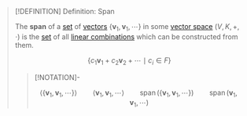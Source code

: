 >[!DEFINITION] Definition: Span
>
>The **span** of a [set](../../../Set%20Theory/index.md) of [vectors](Vector%20Space.md) $\{\mathbf{v}_1, \mathbf{v}_1, \cdots \}$ in some [vector space](Vector%20Space.md) $(V,K,+,\cdot)$ is the [set](../../../Set%20Theory/index.md) of all [linear combinations](Linear%20Combination.md) which can be constructed from them.
>
>$$
>\{ c_1\mathbf{v}_1 + c_2\mathbf{v}_2 + \cdots \mid c_i \in F\}
>$$
>
>>[!NOTATION]-
>>
>>$$
>>\langle \{ \mathbf{v}_1, \mathbf{v}_1, \cdots \} \rangle \qquad \langle \mathbf{v}_1, \mathbf{v}_1, \cdots \rangle \qquad \operatorname{span}(\{ \mathbf{v}_1, \mathbf{v}_1, \cdots \}) \qquad \operatorname{span}( \mathbf{v}_1, \mathbf{v}_1, \cdots)
>>$$
>>
>